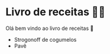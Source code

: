 # Livro de receitas :woman_cook:

Olá bem vindo ao livro de receitas :cookie:

- Strogonoff de cogumelos
- Pavê
